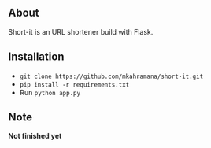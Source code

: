 ## About
Short-it is an URL shortener build with Flask.

## Installation
* ```git clone https://github.com/mkahramana/short-it.git```
* ```pip install -r requirements.txt```
* Run ```python app.py```

## Note
**Not finished yet**
